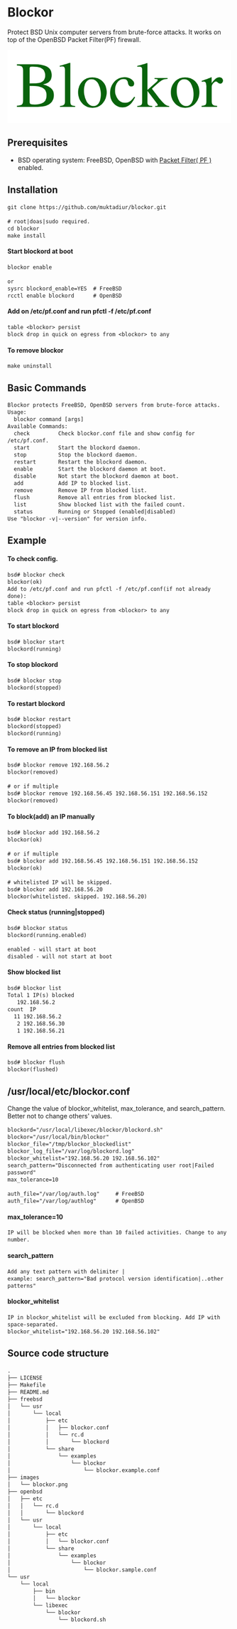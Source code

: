 # Blockor
Protect BSD Unix computer servers from brute-force attacks. It works on top of the OpenBSD Packet Filter(PF) firewall.

![Blockor](images/blockor.png)

## Prerequisites
- BSD operating system: FreeBSD, OpenBSD with [ Packet Filter( PF ) ](https://www.openbsd.org/faq/pf/filter.html) enabled.

## Installation
```
git clone https://github.com/muktadiur/blockor.git

# root|doas|sudo required.
cd blockor
make install
```

#### Start blockord at boot
```
blockor enable

or 
sysrc blockord_enable=YES  # FreeBSD
rcctl enable blockord      # OpenBSD
```

#### Add on /etc/pf.conf and run pfctl -f /etc/pf.conf
```
table <blockor> persist
block drop in quick on egress from <blockor> to any
```

#### To remove blockor
```
make uninstall
```

## Basic Commands
```
Blockor protects FreeBSD, OpenBSD servers from brute-force attacks.
Usage:
  blockor command [args]
Available Commands:
  check         Check blockor.conf file and show config for /etc/pf.conf.
  start         Start the blockord daemon.
  stop          Stop the blockord daemon.
  restart       Restart the blockord daemon.
  enable        Start the blockord daemon at boot.
  disable       Not start the blockord daemon at boot.
  add           Add IP to blocked list.
  remove        Remove IP from blocked list.
  flush         Remove all entries from blocked list.
  list          Show blocked list with the failed count.
  status        Running or Stopped (enabled|disabled) 
Use "blockor -v|--version" for version info.
```


## Example

#### To check config.
```
bsd# blockor check
blockor(ok)
Add to /etc/pf.conf and run pfctl -f /etc/pf.conf(if not already done):
table <blockor> persist
block drop in quick on egress from <blockor> to any
```

#### To start blockord
```
bsd# blockor start
blockord(running)
```

#### To stop blockord
```
bsd# blockor stop
blockord(stopped)
```

#### To restart blockord
```
bsd# blockor restart
blockord(stopped)
blockord(running)
```

#### To remove an IP from blocked list
```
bsd# blockor remove 192.168.56.2
blockor(removed)

# or if multiple
bsd# blockor remove 192.168.56.45 192.168.56.151 192.168.56.152
blockor(removed)
```

#### To block(add) an IP manually
```
bsd# blockor add 192.168.56.2
blockor(ok)

# or if multiple
bsd# blockor add 192.168.56.45 192.168.56.151 192.168.56.152
blockor(ok)

# whitelisted IP will be skipped.
bsd# blockor add 192.168.56.20
blockor(whitelisted. skipped. 192.168.56.20)
```

#### Check status (running|stopped)
```
bsd# blockor status
blockord(running.enabled)

enabled - will start at boot
disabled - will not start at boot
```

#### Show blocked list
```
bsd# blockor list
Total 1 IP(s) blocked
   192.168.56.2
count  IP
  11 192.168.56.2
   2 192.168.56.30
   1 192.168.56.21
```

#### Remove all entries from blocked list
```
bsd# blockor flush
blockor(flushed)
```

## /usr/local/etc/blockor.conf
Change the value of blockor_whitelist, max_tolerance, and search_pattern.
Better not to change others' values.
```
blockord="/usr/local/libexec/blockor/blockord.sh"
blockor="/usr/local/bin/blockor"
blockor_file="/tmp/blockor_blockedlist"
blockor_log_file="/var/log/blockord.log"
blockor_whitelist="192.168.56.20 192.168.56.102"
search_pattern="Disconnected from authenticating user root|Failed password"
max_tolerance=10

auth_file="/var/log/auth.log"     # FreeBSD
auth_file="/var/log/authlog"      # OpenBSD

```

#### max_tolerance=10
```
IP will be blocked when more than 10 failed activities. Change to any number.
```
#### search_pattern
```
Add any text pattern with delimiter |
example: search_pattern="Bad protocol version identification|..other patterns"
```
#### blockor_whitelist
```
IP in blockor_whitelist will be excluded from blocking. Add IP with space-separated.
blockor_whitelist="192.168.56.20 192.168.56.102"

```


## Source code structure
```
.
├── LICENSE
├── Makefile
├── README.md
├── freebsd
│   └── usr
│       └── local
│           ├── etc
│           │   ├── blockor.conf
│           │   └── rc.d
│           │       └── blockord
│           └── share
│               └── examples
│                   └── blockor
│                       └── blockor.example.conf
├── images
│   └── blockor.png
├── openbsd
│   ├── etc
│   │   └── rc.d
│   │       └── blockord
│   └── usr
│       └── local
│           ├── etc
│           │   └── blockor.conf
│           └── share
│               └── examples
│                   └── blockor
│                       └── blockor.sample.conf
└── usr
    └── local
        ├── bin
        │   └── blockor
        └── libexec
            └── blockor
                └── blockord.sh
```